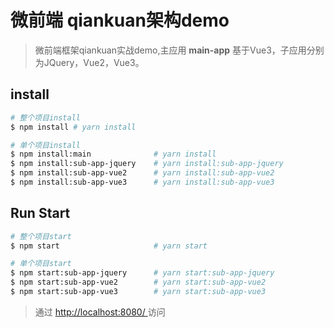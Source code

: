 # **微前端 qiankuan架构demo**

> 微前端框架qiankuan实战demo,主应用 **main-app** 基于Vue3，子应用分别为JQuery，Vue2，Vue3。

## **install**


```bash
# 整个项目install
$ npm install # yarn install

# 单个项目install
$ npm install:main              # yarn install
$ npm install:sub-app-jquery    # yarn install:sub-app-jquery
$ npm install:sub-app-vue2      # yarn install:sub-app-vue2
$ npm install:sub-app-vue3      # yarn install:sub-app-vue3
```

## **Run Start**

```bash
# 整个项目start
$ npm start                     # yarn start

# 单个项目start
$ npm start:sub-app-jquery      # yarn start:sub-app-jquery
$ npm start:sub-app-vue2        # yarn start:sub-app-vue2
$ npm start:sub-app-vue3        # yarn start:sub-app-vue3
```
> 通过 [http://localhost:8080/ ](http://localhost:8080/)访问

